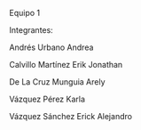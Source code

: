 Equipo 1

Integrantes:

Andrés Urbano Andrea 

Calvillo Martínez Erik Jonathan

De La Cruz Munguia Arely 

Vázquez Pérez Karla

Vázquez Sánchez Erick Alejandro
